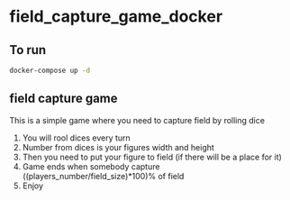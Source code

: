 # field_capture_game_docker

## To run

```bash
docker-compose up -d
```

## field capture game
This is a simple game where you need to capture field by rolling dice
1. You will rool dices every turn
2. Number from dices is your figures width and height
3. Then you need to put your figure to field (if there will be a place for it)
4. Game ends when somebody capture ((players_number/field_size)\*100)% of field
5. Enjoy
